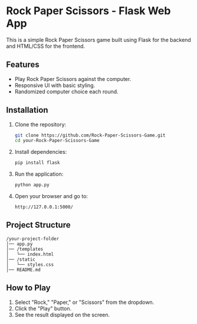 # Rock Paper Scissors - Flask Web App

This is a simple Rock Paper Scissors game built using Flask for the backend and HTML/CSS for the frontend.

## Features
- Play Rock Paper Scissors against the computer.
- Responsive UI with basic styling.
- Randomized computer choice each round.

## Installation
1. Clone the repository:
   ```sh
   git clone https://github.com/Rock-Paper-Scissors-Game.git
   cd your-Rock-Paper-Scissors-Game
   ```

2. Install dependencies:
   ```sh
   pip install flask
   ```

3. Run the application:
   ```sh
   python app.py
   ```

4. Open your browser and go to:
   ```
   http://127.0.0.1:5000/
   ```

## Project Structure
```
/your-project-folder
│── app.py
│── /templates
│   └── index.html
│── /static
│   └── styles.css
│── README.md
```

## How to Play
1. Select "Rock," "Paper," or "Scissors" from the dropdown.
2. Click the "Play" button.
3. See the result displayed on the screen.


